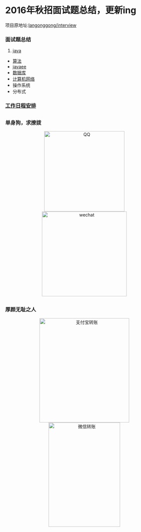 # 2016年秋招面试题总结，更新ing
项目原地址:[langonggong/interview](https://github.com/langonggong/interview)   
### 面试题总结

1. [java](https://github.com/GitOrgLan/interview/blob/master/java/java.md) 
* [算法](https://github.com/GitOrgLan/interview/blob/master/algorithm/%E7%AE%97%E6%B3%95.md)     
* [javaee](https://github.com/GitOrgLan/interview/blob/master/javaee/index.md)   
* [数据库](https://github.com/GitOrgLan/interview/blob/master/DB/%E6%95%B0%E6%8D%AE%E5%BA%93.md)  
* [计算机网络](https://github.com/GitOrgLan/interview/blob/master/network/index.md)  
* 操作系统  
* 分布式

### [工作日程安排](https://github.com/GitOrgLan/interview/blob/master/%E6%97%A5%E7%A8%8B.md)

##
### 单身狗，求撩拨

<div align="center">    
<img src="https://github.com/GitOrgLan/interview/blob/master/img/qq.png" width = "256" height = "256" alt="QQ"/>
<img src="https://github.com/GitOrgLan/interview/blob/master/img/wechat.jpg" width = "270" height = "270" alt="wechat"/>  
</div>  


##
### 厚颜无耻之人

<div align="center">    
<img src="https://github.com/GitOrgLan/interview/blob/master/img/aliPay.jpg" width = "286" height = "332" alt="支付宝转账"/>
<img src="https://github.com/GitOrgLan/interview/blob/master/img/wechatPay.png" width = "228" height = "332" alt="微信转账"/>  
</div>  

